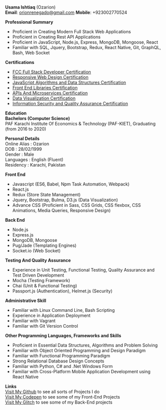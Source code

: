 **Usama Ishtiaq** (Ozarion)     
**Email**: orionrenegado@gmail.com
**Mobile**: +923002770524   
   
__Professional Summary__    
* Proficient in Creating Modern Full Stack Web Applications        
* Proficient in Creating Rest API Applications       
* Proficient in JavaScript, Node.js, Express, MongoDB, Mongoose, React       
* Familiar with SQL, Jquery, Bootstrap, Redux, React Native, Git, GraphQL, Bash, Web Socket       
      
__Certifications__       
* [FCC Full Stack Developer Certification](https://www.freecodecamp.org/certification/ozarion/full-stack)       
* [Responsive Web Design Certification](https://www.freecodecamp.org/certification/ozarion/responsive-web-design)      
* [JavaScript Algorithms and Data Structures Certification](https://www.freecodecamp.org/certification/ozarion/javascript-algorithms-and-data-structures)        
* [Front End Libraries Certification](https://www.freecodecamp.org/certification/ozarion/front-end-libraries)       
* [APIs And Microservices Certification](https://www.freecodecamp.org/certification/ozarion/apis-and-microservices)      
* [Data Visualization Certification](https://www.freecodecamp.org/certification/ozarion/data-visualization)      
* [Information Security and Quality Assurance Certification](https://www.freecodecamp.org/certification/ozarion/information-security-and-quality-assurance)       
         
__Education__         
**Bachelors (Computer Science)**        
PAF Karachi Institute Of Economics & Technology (PAF-KIET), 
Graduating (from 2016 to 2020)        
   
__Personal Details__              
 Online Alias    : Ozarion        
 DOB             : 28/02/1999          
 Gender          : Male                
 Languages       : English (Fluent)      
 Residency       : Karachi, Pakistan        
         
__Front End__       
* Javascript (ES6, Babel, Npm Task Automation, Webpack)          
* React.js         
* Redux (Store State Management)         
* Jquery, Bootstrap, Bulma, D3.js (Data Visualization)           
* Advance CSS (Proficient in Sass, CSS Grids, CSS flexbox, CSS Animations, Media Queries, Responsive Design)         
          
__Back End__      
* Node.js             
* Express.js         
* MongoDB, Mongoose      
* Pug/Jade (Templating Engines)      
* Socket.io (Web Socket)       
        
__Testing And Quality Assurance__       
* Experience in Unit Testing, Functional Testing, Quality Assurance and Test Driven Development       
* Mocha (Testing Framework)      
* Chai (Unit & Functional Testing)        
* Passport.js (Authentication), Helmet.js (Security)       
     
__Administrative Skill__         
* Familiar with Linux Command Line, Bash Scripting           
* Experience in Application Deployment               
* Familiar with Vagrant        
* Familiar with Git Version Control        

__Other Programming Languages, Frameworks and Skills__        
* Proficient in Essential Data Structures, Algorithms and Problem Solving         
* Familiar with Object Oriented Programming and Design Paradigm         
* Familiar with Functional Programming Paradigm        
* Strong Relational Database Design Concepts       
* Familiar with Python, C# and .Net Windows Form        
* Familiar with Cross-Platform Mobile Application Development using React Native        
               
__Links__        
 [Visit My Github](https://github.com/Ozarion) to see all sorts of Projects I do       
 [Visit My Codepen](https://codepen.io/ozarion/) to see some of my Front-End Projects      
 [Visit My Glitch](https://glitch.com/@Ozarion) to see some of my Back-End projects
